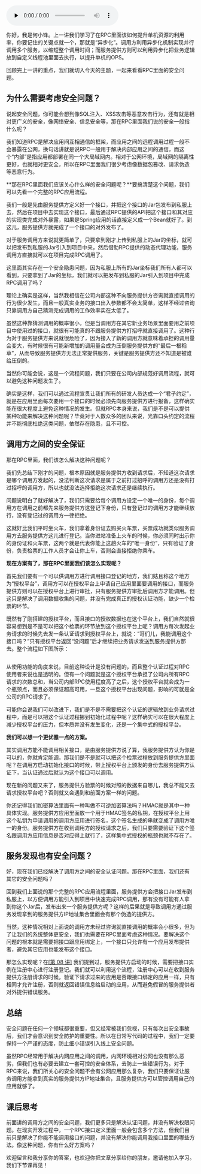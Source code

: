 <audio id="audio" title="18 | 安全体系：如何建立可靠的安全体系？" controls="" preload="none"><source id="mp3" src="https://static001.geekbang.org/resource/audio/27/f3/27013de07b5abb3b076613e8ee3217f3.mp3"></audio>

你好，我是何小锋。上一讲我们学习了在RPC里面该如何提升单机资源的利用率，你要记住的关键点就一个，那就是“异步化”。调用方利用异步化机制实现并行调用多个服务，以缩短整个调用时间；而服务提供方则可以利用异步化把业务逻辑放到自定义线程池里面去执行，以提升单机的OPS。

回顾完上一讲的重点，我们就切入今天的主题，一起来看看RPC里面的安全问题。

## 为什么需要考虑安全问题？

说起安全问题，你可能会想到像SQL注入、XSS攻击等恶意攻击行为，还有就是相对更广义的安全，像网络安全、信息安全等，那在RPC里面我们说的安全一般指什么呢？

我们知道RPC是解决应用间互相通信的框架，而应用之间的远程调用过程一般不会暴露在公网，换句话讲就是说RPC一般用于解决内部应用之间的通信，而这个“内部”是指应用都部署在同一个大局域网内。相对于公网环境，局域网的隔离性更好，也就相对更安全，所以在RPC里面我们很少考虑像数据包篡改、请求伪造等恶意行为。

**那在RPC里面我们应该关心什么样的安全问题呢？**要搞清楚这个问题，我们可以先看一个完整的RPC应用流程。

我们一般是先由服务提供方定义好一个接口，并把这个接口的Jar包发布到私服上去，然后在项目中去实现这个接口，最后通过RPC提供的API把这个接口和其对应的实现类完成对外暴露，如果是Spring应用的话直接定义成一个Bean就好了。到这儿，服务提供方就完成了一个接口的对外发布了。

对于服务调用方来说就更简单了，只要拿到刚才上传到私服上的Jar的坐标，就可以把发布到私服的Jar引入到项目中来，然后借助RPC提供的动态代理功能，服务调用方直接就可以在项目完成RPC调用了。

这里面其实存在一个安全隐患问题，因为私服上所有的Jar坐标我们所有人都可以看到，只要拿到了Jar的坐标，我们就可以把发布到私服的Jar引入到项目中完成RPC调用了吗？

理论上确实是这样，当然我相信在公司内部这种不向服务提供方咨询就直接调用的行为很少发生，而且一般真实业务的接口出入参数都不会太简单，这样不经过咨询只靠调用方自己猜测完成调用的工作效率实在太低了。

虽然这种靠猜测调用的概率很小，但是当调用方在其它新业务场景里面要用之前项目中使用过的接口，就很有可能真的不跟服务提供方打招呼就直接调用了。这种行为对于服务提供方来说就很危险了，因为接入了新的调用方就意味着承担的调用量会变大，有时候很有可能新增加的调用量会成为压倒服务提供方的“最后一根稻草”，从而导致服务提供方无法正常提供服务，关键是服务提供方还不知道是被谁给压倒的。

当然你可能会说，这是一个流程问题，我们只要在公司内部规范好调用流程，就可以避免这种问题发生了。

确实是这样，我们可以通过流程宣贯让我们所有的研发人员达成一个“君子约定”，就是在应用里面每次要用一个接口的时候必须先向服务提供方进行报备，这样确实能在很大程度上避免这种情况的发生。但就RPC本身来说，我们是不是可以提供某种功能来解决这种问题呢？毕竟对于人数众多的团队来说，光靠口头约定的流程并不能彻底杜绝这类问题，依然存在隐患，且不可控。

## 调用方之间的安全保证

那在RPC里面，我们该怎么解决这种问题呢？

我们先总结下刚才的问题，根本原因就是服务提供方收到请求后，不知道这次请求是哪个调用方发起的，没法判断这次请求是属于之前打过招呼的调用方还是没有打过招呼的调用方，所以也就没法选择拒绝这次请求还是继续执行。

问题说明白了就好解决了，我们只需要给每个调用方设定一个唯一的身份，每个调用方在调用之前都先来服务提供方这登记下身份，只有登记过的调用方才能继续放行，没有登记过的调用方一律拒绝。

这就好比我们平时坐火车，我们拿着身份证去购买火车票，买票成功就类似服务调用方去服务提供方这儿进行登记。当你进站准备上火车的时候，你必须同时出示你的身份证和火车票，这两个就是代表你能上这趟火车的“唯一身份”，只有验证了身份，负责检票的工作人员才会让你上车，否则会直接拒绝你乘车。

**现在方案有了，那在RPC里面我们该怎么实现呢？**

首先我们要有一个可以供调用方进行调用接口登记的地方，我们姑且称这个地方为“授权平台”，调用方可以在授权平台上申请自己应用里面要调用的接口，而服务提供方则可以在授权平台上进行审批，只有服务提供方审批后调用方才能调用。但这只是解决了调用数据收集的问题，并没有完成真正的授权认证功能，缺少一个检票的环节。

既然有了刚搭建的授权平台，而且接口的授权数据也在这个平台上，我们自然就很容易想到是不是可以把这个检票的环节放到这个授权平台上呢？调用方每次发起业务请求的时候先去发一条认证请求到授权平台上，就说：“哥们儿，我能调用这个接口吗？”只有授权平台返回“没问题”后才继续把业务请求发送到服务提供方那去。整个流程如下图所示：

<img src="https://static001.geekbang.org/resource/image/8c/66/8c39a1ffdf4166a4e3506556897da266.jpg" alt="" title="集中式认证">

从使用功能的角度来说，目前这种设计是没有问题的，而且整个认证过程对RPC使用者来说也是透明的。但有一个问题就是这个授权平台承担了公司内所有RPC请求的次数总和，当公司内部RPC使用程度高了之后，这个授权平台就会成为一个瓶颈点，而且必须保证超高可用，一旦这个授权平台出现问题，影响的可就是全公司的RPC请求了。

可能你会说我们可以改进下，我们是不是不需要把这个认证的逻辑放到业务请求过程中，而是可以把这个认证过程挪到初始化过程中呢？这样确实可以在很大程度上减少授权平台的压力，但本质并没有发生变化，还是一个集中式的授权平台。

**我们可以想一个更优雅一点的方案。**

其实调用方能不能调用相关接口，是由服务提供方说了算，我服务提供方认为你是可以的，你就肯定能调，那我们是不是就可以把这个检票过程放到服务提供方里面呢？在调用方启动初始化接口的时候，带上授权平台上颁发的身份去服务提供方认证下，当认证通过后就认为这个接口可以调用。

现在新的问题又来了，服务提供方验票的时候对照的数据来自哪儿，我总不能又去请求授权平台吧？否则就又会遇到和前面方案一样的问题。

你还记得我们加密算法里面有一种叫做不可逆加密算法吗？HMAC就是其中一种具体实现。服务提供方应用里面放一个用于HMAC签名的私钥，在授权平台上用这个私钥为申请调用的调用方应用进行签名，这个签名生成的串就变成了调用方唯一的身份。服务提供方在收到调用方的授权请求之后，我们只要需要验证下这个签名跟调用方应用信息是否对应得上就行了，这样集中式授权的瓶颈也就不存在了。

## 服务发现也有安全问题？

好，现在我们已经解决了调用方之间的安全认证问题。那在RPC里面，我们还有其它的安全问题吗？

回到我们上面说的那个完整的RPC应用流程里面，服务提供方会把接口Jar发布到私服上，以方便调用方能引入到项目中快速完成RPC调用，那有没有可能有人拿到你这个Jar后，发布出来一个服务提供方呢？这样的后果就是导致调用方通过服务发现拿到的服务提供方IP地址集合里面会有那个伪造的提供方。

当然，这种情况相对上面说的调用方未经过咨询就直接调用的概率会小很多，但为了让我们的系统整体更安全，我们也需要在RPC里面考虑这种情况。要解决这个问题的根本就是需要把接口跟应用绑定上，一个接口只允许有一个应用发布提供者，避免其它应用也能发布这个接口。

那怎么实现呢？在[[第 08 讲]](https://time.geekbang.org/column/article/208171) 我们提到过，服务提供方启动的时候，需要把接口实例在注册中心进行注册登记。我们就可以利用这个流程，注册中心可以在收到服务提供方注册请求的时候，验证下请求过来的应用是否跟接口绑定的应用一样，只有相同才允许注册，否则就返回错误信息给启动的应用，从而避免假冒的服务提供者对外提供错误服务。

## 总结

安全问题在任何一个领域都很重要，但又经常被我们忽视，只有每次出安全事故后，我们才会意识到安全防护的重要性。所以在日常写代码的过程中，我们一定要保持一个严谨的态度，防止细小错误引入线上安全问题。

虽然RPC经常用于解决内网应用之间的调用，内网环境相对公网也没有那么恶劣，但我们也有必要去建立一套可控的安全体系，去防止一些错误行为。对于RPC来说，我们所关心的安全问题不会有公网应用那么复杂，我们只要保证让服务调用方能拿到真实的服务提供方IP地址集合，且服务提供方可以管控调用自己的应用就够了。

## 课后思考

前面讲的调用方之间的安全问题，我们更多只是解决认证问题，并没有解决权限问题。在现实开发过程中，一个RPC接口定义里面一般会包含多个方法，但我们目前只是解决了你能不能调用接口的问题，并没有解决你能调用我接口里面的哪些方法。像这种问题，你有什么好方案吗？

欢迎留言和我分享你的答案，也欢迎你把文章分享给你的朋友，邀请他加入学习。我们下节课再见！
